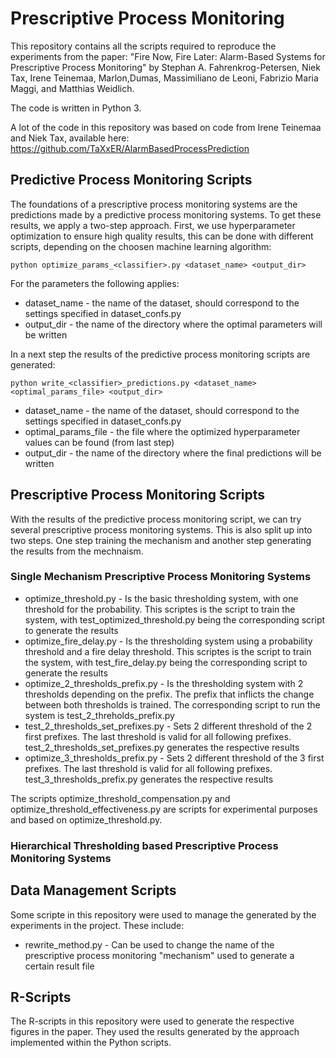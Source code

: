 # Prescriptive Process Monitoring

This repository contains all the scripts required to reproduce the experiments from the paper:
"Fire Now, Fire Later: Alarm-Based Systems for Prescriptive Process Monitoring" by Stephan A. Fahrenkrog-Petersen, Niek Tax, Irene Teinemaa, Marlon,Dumas, Massimiliano de Leoni, Fabrizio Maria Maggi, and Matthias Weidlich.

The code is written in Python 3. 

A lot of the code in this repository was based on code from Irene Teinemaa and Niek Tax, available here:
https://github.com/TaXxER/AlarmBasedProcessPrediction


## Predictive Process Monitoring Scripts

The foundations of a prescriptive process monitoring systems are the predictions made by a predictive process monitoring systems. To get these results, we apply a two-step approach. First, we use hyperparameter optimization to ensure high quality results, this can be done with different scripts, depending on the choosen machine learning algorithm:

```
python optimize_params_<classifier>.py <dataset_name> <output_dir>
```

For the parameters the following applies:

- dataset_name - the name of the dataset, should correspond to the settings specified in dataset_confs.py
- output_dir - the name of the directory where the optimal parameters will be written


In a next step the results of the predictive process monitoring scripts are generated:
```
python write_<classifier>_predictions.py <dataset_name> <optimal_params_file> <output_dir>
```

- dataset_name - the name of the dataset, should correspond to the settings specified in dataset_confs.py
- optimal_params_file - the file where the optimized hyperparameter values can be found (from last step)
- output_dir - the name of the directory where the final predictions will be written


## Prescriptive Process Monitoring Scripts
With the results of the predictive process monitoring script, we can try several prescriptive process monitoring systems. This is also split up into two steps. One step training the mechanism and another step generating the results from the mechnaism. 

### Single Mechanism Prescriptive Process Monitoring Systems
- optimize_threshold.py - Is the basic thresholding system, with one threshold for the probability. This scriptes is the script to train the system, with test_optimized_threshold.py being the corresponding script to generate the results
- optimize_fire_delay.py - Is the thresholding system using a probability threshold and a fire delay threshold. This scriptes is the script to train the system, with test_fire_delay.py being the corresponding script to generate the results
- optimize_2_thresholds_prefix.py - Is the thresholding system with 2 thresholds depending on the prefix. The prefix that inflicts the change between both thresholds is trained. The corresponding script to run the system is test_2_threholds_prefix.py 
- test_2_thresholds_set_prefixes.py - Sets 2 different threshold of the 2 first prefixes. The last threshold is valid for all following prefixes. test_2_thresholds_set_prefixes.py generates the respective results
- optimize_3_thresholds_prefix.py - Sets 2 different threshold of the 3 first prefixes. The last threshold is valid for all following prefixes. test_3_thresholds_prefix.py generates the respective results

The scripts optimize_threshold_compensation.py and optimize_threshold_effectiveness.py are scripts for experimental purposes and based on optimize_threshold.py.

### Hierarchical Thresholding based Prescriptive Process Monitoring Systems

##  Data Management Scripts

Some scripte in this repository were used to manage the generated by the experiments in the project. These include:
- rewrite_method.py - Can be used to change the name of the prescriptive process monitoring "mechanism" used to generate a certain result file


## R-Scripts

The R-scripts in this repository were used to generate the respective figures in the paper. They used the results generated by the approach implemented within the Python scripts.
